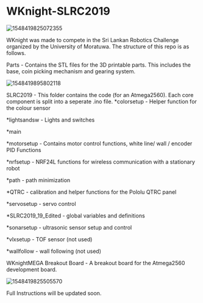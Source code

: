 # WKnight-SLRC2019

![1548419825072355](https://user-images.githubusercontent.com/20635670/51747364-3ae64780-20cf-11e9-8cfd-2c1b6907573e.jpg)


WKnight was made to compete in the Sri Lankan Robotics Challenge organized by the University of Moratuwa. 
The structure of this repo is as follows.

Parts - Contains the STL files for the 3D printable parts. This includes the base, coin picking mechanism and gearing system.


![1548419895802118](https://user-images.githubusercontent.com/20635670/51747538-d11a6d80-20cf-11e9-88c0-8bc7d6dc6ef2.jpeg)


SLRC2019 - This folder contains the code (for an Atmega2560). Each core component is split into a seperate .ino file. 
*colorsetup - Helper function for the colour sensor

*lightsandsw - Lights and switches

*main

*motorsetup - Contains motor control functions, white line/ wall / encoder PID Functions

*nrfsetup - NRF24L functions for wireless communication with a stationary robot

*path - path minimization

*QTRC - calibration and helper functions for the Pololu QTRC panel

*servosetup - servo control

*SLRC2019_19_Edited - global variables and definitions

*sonarsetup - ultrasonic sensor setup and control

*vlxsetup - TOF sensor (not used)

*wallfollow - wall following (not used)



WKnightMEGA Breakout Board - A breakout board for the Atmega2560 development board.


![1548419825505570](https://user-images.githubusercontent.com/20635670/51747911-cd3b1b00-20d0-11e9-85c0-6088132c5a65.jpg)


Full Instructions will be updated soon.
